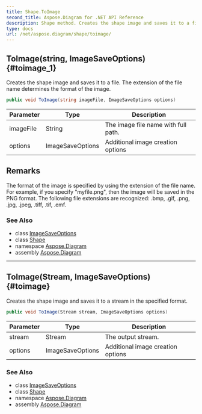 ```yaml
---
title: Shape.ToImage
second_title: Aspose.Diagram for .NET API Reference
description: Shape method. Creates the shape image and saves it to a file. The extension of the file name determines the format of the image
type: docs
url: /net/aspose.diagram/shape/toimage/
---
```

## ToImage(string, ImageSaveOptions) {#toimage_1}

Creates the shape image and saves it to a file. The extension of the file name determines the format of the image.

```csharp
public void ToImage(string imageFile, ImageSaveOptions options)
```

| Parameter | Type | Description |
| --- | --- | --- |
| imageFile | String | The image file name with full path. |
| options | ImageSaveOptions | Additional image creation options |

## Remarks

The format of the image is specified by using the extension of the file name. For example, if you specify "myfile.png", then the image will be saved in the PNG format. The following file extensions are recognized: .bmp, .gif, .png, .jpg, .jpeg, .tiff, .tif, .emf.

### See Also

* class [ImageSaveOptions](../../../aspose.diagram.saving/imagesaveoptions/)
* class [Shape](../)
* namespace [Aspose.Diagram](../../shape/)
* assembly [Aspose.Diagram](../../../)

---

## ToImage(Stream, ImageSaveOptions) {#toimage}

Creates the shape image and saves it to a stream in the specified format.

```csharp
public void ToImage(Stream stream, ImageSaveOptions options)
```

| Parameter | Type | Description |
| --- | --- | --- |
| stream | Stream | The output stream. |
| options | ImageSaveOptions | Additional image creation options |

### See Also

* class [ImageSaveOptions](../../../aspose.diagram.saving/imagesaveoptions/)
* class [Shape](../)
* namespace [Aspose.Diagram](../../shape/)
* assembly [Aspose.Diagram](../../../)


